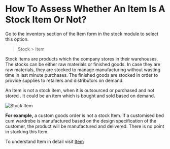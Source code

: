 # How To Assess Whether An Item Is A Stock Item Or Not?

Go to the inventory section of the Item form in the stock module to select this option.

> Stock > Item

Stock Items are products which the company stores in their warehouses. The stocks can be either raw materials or finished goods. In case they are raw materials, they are stocked to manage manufacturing without wasting time in last minute purchases. The finished goods are stocked in order to provide supplies to retailers and distributors on demand.

An Item is not a stock item, when it is outsourced or purchased and not stored . It could be an item which is bought and sold based on demand.

![Stock Item](/assets/frappe_io/images/erpnext/faq-stock-item-yes.png)

__For example,__ a custom goods order is not a stock Item. If a customised bed cum wardrobe is manufactured based on the design specification of the customer, the product will be manufactured and delivered. There is no point in stocking this Item. 

To understand Item in detail visit [Item](/apps/erpnext/user-guide/stock-inventory/item-master)
